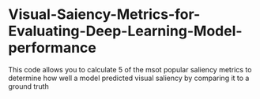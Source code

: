 # Visual-Saiency-Metrics-for-Evaluating-Deep-Learning-Model-performance
This code allows you to calculate 5 of the msot popular saliency metrics to determine how well a model predicted visual saliency by comparing it to a ground truth
